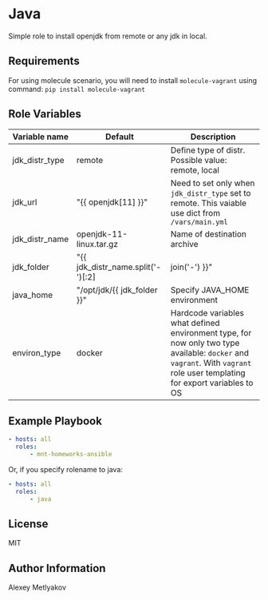 Java
=========

Simple role to install openjdk from remote or any jdk in local.

Requirements
-------------
For using molecule scenario, you will need to install `molecule-vagrant` using command:
`pip install molecule-vagrant`

Role Variables
--------------

| Variable name | Default | Description |
|--------------|-----------------------------|------------------------------------------------|
| jdk_distr_type | remote | Define type of distr. Possible value: remote, local |
| jdk_url | "{{ openjdk[11] }}" | Need to set only when `jdk_distr_type` set to remote. This vaiable use dict from `/vars/main.yml` |
| jdk_distr_name | openjdk-11-linux.tar.gz | Name of destination archive |
| jdk_folder | "{{ jdk_distr_name.split('-')[:2] | join('-')  }}" | Name of directory to unarchive. By default it used jinja template from archive name |
| java_home | "/opt/jdk/{{ jdk_folder }}" | Specify JAVA_HOME environment |
| environ_type | docker | Hardcode variables what defined environment type, for now only two type available: `docker` and `vagrant`. With `vagrant` role user templating for export variables to OS |

Example Playbook
----------------

```yaml
- hosts: all
  roles:
      - mnt-homeworks-ansible
```
Or, if you specify rolename to java:
```yaml
- hosts: all
  roles:
      - java
```

License
-------

MIT

Author Information
------------------

Alexey Metlyakov
